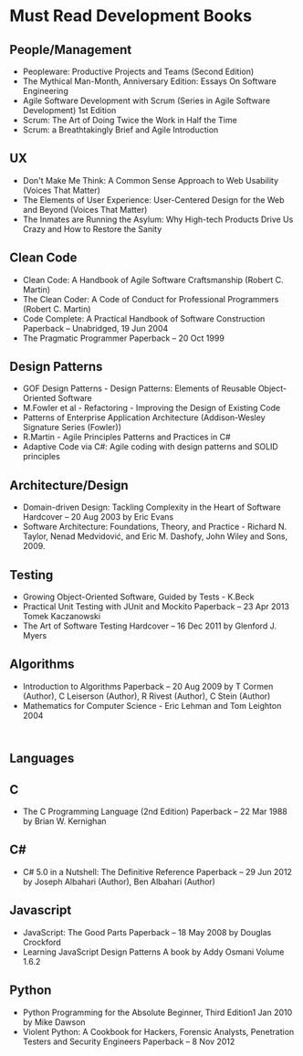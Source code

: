 # Must Read Development Books

People/Management
----------------------------------

* Peopleware: Productive Projects and Teams (Second Edition)
* The Mythical Man-Month, Anniversary Edition: Essays On Software Engineering
* Agile Software Development with Scrum (Series in Agile Software Development) 1st Edition
* Scrum: The Art of Doing Twice the Work in Half the Time
* Scrum: a Breathtakingly Brief and Agile Introduction

UX
----------------------------------

* Don't Make Me Think: A Common Sense Approach to Web Usability (Voices That Matter)
* The Elements of User Experience: User-Centered Design for the Web and Beyond (Voices That Matter)
* The Inmates are Running the Asylum: Why High-tech Products Drive Us Crazy and How to Restore the Sanity

Clean Code
----------------------------------

* Clean Code: A Handbook of Agile Software Craftsmanship (Robert C. Martin)
* The Clean Coder: A Code of Conduct for Professional Programmers (Robert C. Martin)
* Code Complete: A Practical Handbook of Software Construction Paperback – Unabridged, 19 Jun 2004
* The Pragmatic Programmer Paperback – 20 Oct 1999

Design Patterns
----------------------------------

* GOF Design Patterns - Design Patterns: Elements of Reusable Object-Oriented Software
* M.Fowler et al - Refactoring - Improving the Design of Existing Code
* Patterns of Enterprise Application Architecture (Addison-Wesley Signature Series (Fowler)) 
* R.Martin - Agile Principles Patterns and Practices in C#
* Adaptive Code via C#: Agile coding with design patterns and SOLID principles

Architecture/Design
----------------------------------

* Domain-driven Design: Tackling Complexity in the Heart of Software Hardcover – 20 Aug 2003 by Eric Evans
* Software Architecture: Foundations, Theory, and Practice - Richard N. Taylor, Nenad Medvidović, and Eric M. Dashofy, John Wiley and Sons, 2009.

Testing
----------------------------------

* Growing Object-Oriented Software, Guided by Tests - K.Beck
* Practical Unit Testing with JUnit and Mockito Paperback – 23 Apr 2013 Tomek Kaczanowski
* The Art of Software Testing Hardcover – 16 Dec 2011 by Glenford J. Myers 

Algorithms
----------------------------------

* Introduction to Algorithms Paperback – 20 Aug 2009 by T Cormen (Author), C Leiserson (Author), R Rivest (Author), C Stein (Author)
* Mathematics for Computer Science - Eric Lehman and Tom Leighton 2004

<br /> Languages
----------------------------------

C
----------------------------------

* The C Programming Language (2nd Edition) Paperback – 22 Mar 1988 by Brian W. Kernighan

C#
----------------------------------

* C# 5.0 in a Nutshell: The Definitive Reference Paperback – 29 Jun 2012 by Joseph Albahari  (Author), Ben Albahari (Author)

Javascript
----------------------------------

* JavaScript: The Good Parts Paperback – 18 May 2008 by Douglas Crockford
* Learning JavaScript Design Patterns A book by Addy Osmani Volume 1.6.2

Python
----------------------------------

* Python Programming for the Absolute Beginner, Third Edition1 Jan 2010 by Mike Dawson
* Violent Python: A Cookbook for Hackers, Forensic Analysts, Penetration Testers and Security Engineers Paperback – 8 Nov 2012
